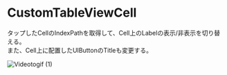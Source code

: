 # CustomTableViewCell

タップしたCellのIndexPathを取得して、Cell上のLabelの表示/非表示を切り替える。<br>
また、Cell上に配置したUIButtonのTitleも変更する。

![Videotogif (1)](https://user-images.githubusercontent.com/66754677/110481946-74516400-812b-11eb-8ad4-86f2a425574f.gif)
